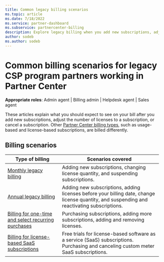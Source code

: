 ```yaml
---
title: Common legacy billing scenarios
ms.topic: article
ms.date: 7/18/2022
ms.service: partner-dashboard
ms.subservice: partnercenter-billing
description: Explore legacy billing when you add new subscriptions, adjust license quantity, or cancel a subscription. See how usage-based and license-based subscriptions differ.
author: sodeb
ms.author: sodeb
---
```


# Common billing scenarios for legacy CSP program partners working in Partner Center

**Appropriate roles**: Admin agent | Billing admin | Helpdesk agent | Sales agent

These articles explain what you should expect to see on your bill after you add new subscriptions, adjust the number of licenses to a subscription, or cancel a subscription. Other [Partner Center billing types](./billing-basics.md), such as usage-based and license-based subscriptions, are billed differently.

## Billing scenarios

| Type of billing | Scenarios covered |
| --------------- | ----------------- |
| [Monthly legacy billing](common-billing-scenarios-monthly.md) | Adding new subscriptions, changing license quantity, and suspending subscriptions. |
| [Annual legacy billing](common-billing-scenarios-annual.md) | Adding new subscriptions, adding licenses before your billing date, change license quantity, and suspending and reactivating subscriptions. |
| [Billing for one-time and select recurring purchases](common-billing-scenarios-onetime-recurring.md) | Purchasing subscriptions, adding more subscriptions, adding and removing licenses. |
| [Billing for license-based SaaS subscriptions](common-billing-scenarios-saas.md) | Free trials for license-based software as a service (SaaS) subscriptions. Purchasing and canceling custom meter SaaS subscriptions. |
